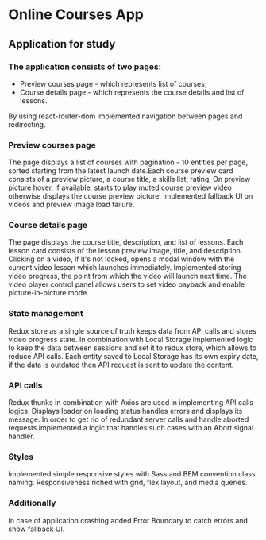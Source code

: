 # Online Courses App

## Application for study

### The application consists of two pages:

- Preview courses page - which represents list of courses;
- Course details page - which represents the course details and list of lessons.

By using react-router-dom implemented navigation between pages and redirecting.

### Preview courses page

The page displays a list of courses with pagination - 10 entities per page, sorted starting from the latest launch date.Each course preview card consists of a preview picture, a course title, a skills list, rating. On preview picture hover, if available, starts to play muted course preview video otherwise displays the course preview picture. Implemented fallback UI on videos and preview image load failure.

### Course details page

The page displays the course title, description, and list of lessons. Each lesson card consists of the lesson preview image, title, and description. Clicking on a video, if it's not locked, opens a modal window with the current video lesson which launches immediately. Implemented storing video progress, the point from which the video will launch next time. The video player control panel allows users to set video payback and enable picture-in-picture mode.

### State management

Redux store as a single source of truth keeps data from API calls and stores video progress state. In combination with Local Storage implemented logic to keep the data between sessions and set it to redux store, which allows to reduce API calls. Each entity saved to Local Storage has its own expiry date, if the data is outdated then API request is sent to update the content.

### API calls

Redux thunks in combination with Axios are used in implementing API calls logics. Displays loader on loading status handles errors and displays its message. In order to get rid of redundant server calls and handle aborted requests implemented a logic that handles such cases with an Abort signal handler.

### Styles

Implemented simple responsive styles with Sass and BEM convention class naming. Responsiveness riched with grid, flex layout, and media queries.

### Additionally

In case of application crashing added Error Boundary to catch errors and show fallback UI.
